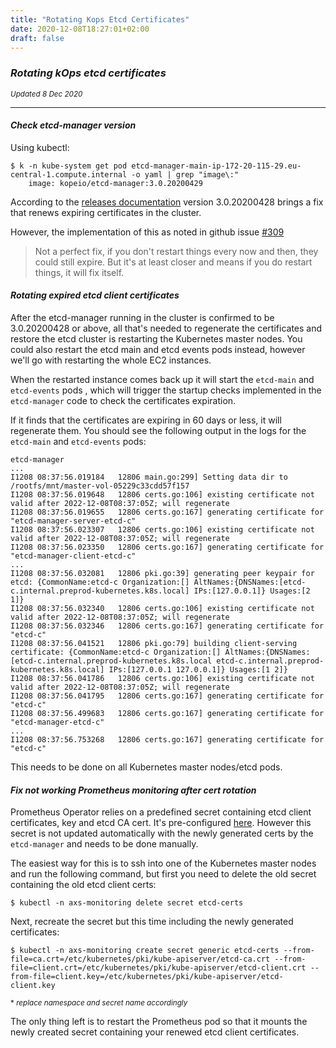 ```yaml
---
title: "Rotating Kops Etcd Certificates"
date: 2020-12-08T18:27:01+02:00
draft: false
---
```

### *Rotating kOps etcd certificates*

<sup>*Updated 8 Dec 2020*</sup>

---

#### *Check etcd-manager version*

Using kubectl:

```
$ k -n kube-system get pod etcd-manager-main-ip-172-20-115-29.eu-central-1.compute.internal -o yaml | grep "image\:"
    image: kopeio/etcd-manager:3.0.20200429
```

According to the [releases documentation](https://github.com/kopeio/etcd-manager/releases) version 3.0.20200428 brings a fix that renews expiring certificates in the cluster.

However, the implementation of this as noted in github issue [#309](https://github.com/kopeio/etcd-manager/pull/309) 

> Not a perfect fix, if you don't restart things every now and then, they could still expire. But it's at least closer and means if you do restart things, it will fix itself.

#### *Rotating expired etcd client certificates*

After the etcd-manager running in the cluster is confirmed to be 3.0.20200428 or above, all that's needed to regenerate the certificates and restore the etcd cluster is restarting the Kubernetes master nodes. You could also restart the etcd main and etcd events pods instead, however we'll go with restarting the whole EC2 instances.

When the restarted instance comes back up it will start the `etcd-main` and `etcd-events` pods , which will trigger the startup checks implemented in the `etcd-manager` code to check the certificates expiration. 

If it finds that the certificates are expiring in 60 days or less, it will regenerate them. You should see the following output in the logs for the `etcd-main` and `etcd-events` pods:

```
etcd-manager
...
I1208 08:37:56.019184   12806 main.go:299] Setting data dir to /rootfs/mnt/master-vol-05229c33cdd57f157
I1208 08:37:56.019648   12806 certs.go:106] existing certificate not valid after 2022-12-08T08:37:05Z; will regenerate
I1208 08:37:56.019655   12806 certs.go:167] generating certificate for "etcd-manager-server-etcd-c"
I1208 08:37:56.023307   12806 certs.go:106] existing certificate not valid after 2022-12-08T08:37:05Z; will regenerate
I1208 08:37:56.023350   12806 certs.go:167] generating certificate for "etcd-manager-client-etcd-c"
...
I1208 08:37:56.032081   12806 pki.go:39] generating peer keypair for etcd: {CommonName:etcd-c Organization:[] AltNames:{DNSNames:[etcd-c.internal.preprod-kubernetes.k8s.local] IPs:[127.0.0.1]} Usages:[2 1]}
I1208 08:37:56.032340   12806 certs.go:106] existing certificate not valid after 2022-12-08T08:37:05Z; will regenerate
I1208 08:37:56.032346   12806 certs.go:167] generating certificate for "etcd-c"
I1208 08:37:56.041521   12806 pki.go:79] building client-serving certificate: {CommonName:etcd-c Organization:[] AltNames:{DNSNames:[etcd-c.internal.preprod-kubernetes.k8s.local etcd-c.internal.preprod-kubernetes.k8s.local] IPs:[127.0.0.1 127.0.0.1]} Usages:[1 2]}
I1208 08:37:56.041786   12806 certs.go:106] existing certificate not valid after 2022-12-08T08:37:05Z; will regenerate
I1208 08:37:56.041795   12806 certs.go:167] generating certificate for "etcd-c"
I1208 08:37:56.499683   12806 certs.go:167] generating certificate for "etcd-manager-etcd-c"
...
I1208 08:37:56.753268   12806 certs.go:167] generating certificate for "etcd-c"
```

This needs to be done on all Kubernetes master nodes/etcd pods.

#### *Fix not working Prometheus monitoring after cert rotation*

Prometheus Operator relies on a predefined secret containing etcd client certificates, key and etcd CA cert. It's pre-configured [here](https://git.axs-offices.com/sysadmin/k8s-helm-installed/k8s-helm-installed-preprod/-/blob/master/axs-prometheus-operator/values.yaml#L1634). However this secret is not updated automatically with the newly generated certs by the `etcd-manager` and needs to be done manually.

The easiest way for this is to ssh into one of the Kubernetes master nodes and run the following command, but first you need to delete the old secret containing the old etcd client certs:

```
$ kubectl -n axs-monitoring delete secret etcd-certs
```
Next, recreate the secret but this time including the newly generated certificates:
```
$ kubectl -n axs-monitoring create secret generic etcd-certs --from-file=ca.crt=/etc/kubernetes/pki/kube-apiserver/etcd-ca.crt --from-file=client.crt=/etc/kubernetes/pki/kube-apiserver/etcd-client.crt --from-file=client.key=/etc/kubernetes/pki/kube-apiserver/etcd-client.key
```
<sup>* *replace namespace and secret name accordingly*</sup>

The only thing left is to restart the Prometheus pod so that it mounts the newly created secret containing your renewed etcd client certificates.

